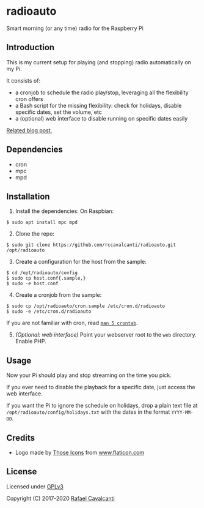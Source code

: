 # radioauto

Smart morning (or any time) radio for the Raspberry Pi

## Introduction

This is my current setup for playing (and stopping) radio automatically on my Pi.

It consists of:

- a cronjob to schedule the radio play/stop, leveraging all the flexibility cron offers
- a Bash script for the missing flexibility: check for holidays, disable specific dates, set the volume, etc
- a (optional) web interface to disable running on specific dates easily

[Related blog post.](https://rafaelc.org/tech/p/smart-morning-radio-with-raspberry-pi-cron-and-mpd/)

## Dependencies

- cron
- mpc
- mpd

## Installation

1. Install the dependencies:
  On Raspbian:
  ```
  $ sudo apt install mpc mpd
  ```

2. Clone the repo:
  ```
  $ sudo git clone https://github.com/rccavalcanti/radioauto.git /opt/radioauto
  ```

3. Create a configuration for the host from the sample:
  ```
  $ cd /opt/radioauto/config
  $ sudo cp host.conf{.sample,}
  $ sudo -e host.conf
  ```

4. Create a cronjob from the sample:
  ```
  $ sudo cp /opt/radioauto/cron.sample /etc/cron.d/radioauto
  $ sudo -e /etc/cron.d/radioauto
  ```

  If you are not familiar with cron, read [`man 5 crontab`](https://linux.die.net/man/5/crontab).

5. _(Optional: web interface)_ Point your webserver root to the `web` directory. Enable PHP.

## Usage

Now your Pi should play and stop streaming on the time you pick.

If you ever need to disable the playback for a specific date, just access the web interface.

If you want the Pi to ignore the schedule on holidays, drop a plain text file at `/opt/radioauto/config/holidays.txt` with the dates in the format `YYYY-MM-DD`.

## Credits

* Logo made by <a href="https://www.flaticon.com/authors/those-icons" title="Those Icons">Those Icons</a> from <a href="https://www.flaticon.com/" title="Flaticon">www.flaticon.com</a></div>

## License

Licensed under [GPLv3](LICENSE)

Copyright (C) 2017-2020 [Rafael Cavalcanti](https://rafaelc.org/)
